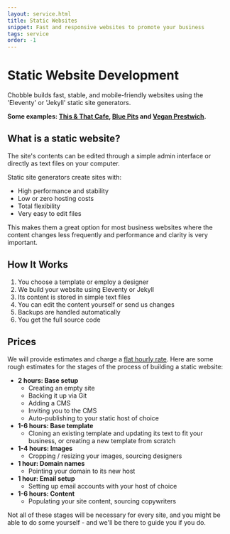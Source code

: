 ```yaml
---
layout: service.html
title: Static Websites
snippet: Fast and responsive websites to promote your business
tags: service
order: -1
---
```


# Static Website Development

Chobble builds fast, stable, and mobile-friendly websites using the 'Eleventy' or 'Jekyll' static site generators.

**Some examples: [This & That Cafe](/examples/this-and-that), [Blue Pits](/examples/blue-pits) and [Vegan Prestwich](/examples/vegan-prestwich).**

## What is a static website?

The site's contents can be edited through a simple admin interface or directly as text files on your computer.

Static site generators create sites with:

- High performance and stability
- Low or zero hosting costs
- Total flexibility
- Very easy to edit files

This makes them a great option for most business websites where the content changes less frequently and performance and clarity is very important.

## How It Works

1. You choose a template or employ a designer
2. We build your website using Eleventy or Jekyll
3. Its content is stored in simple text files
4. You can edit the content yourself or send us changes
5. Backups are handled automatically
6. You get the full source code

## Prices

We will provide estimates and charge a [flat hourly rate](/prices/). Here are some rough estimates for the stages of the process of building a static website:

- **2 hours: Base setup**
  - Creating an empty site
  - Backing it up via Git
  - Adding a CMS
  - Inviting you to the CMS
  - Auto-publishing to your static host of choice
- **1-6 hours: Base template**
  - Cloning an existing template and updating its text to fit your business, or creating a new template from scratch
- **1-4 hours: Images**
  - Cropping / resizing your images, sourcing designers
- **1 hour: Domain names**
  - Pointing your domain to its new host
- **1 hour: Email setup**
  - Setting up email accounts with your host of choice
- **1-6 hours: Content**
  - Populating your site content, sourcing copywriters

Not all of these stages will be necessary for every site, and you might be able to do some yourself - and we'll be there to guide you if you do.
